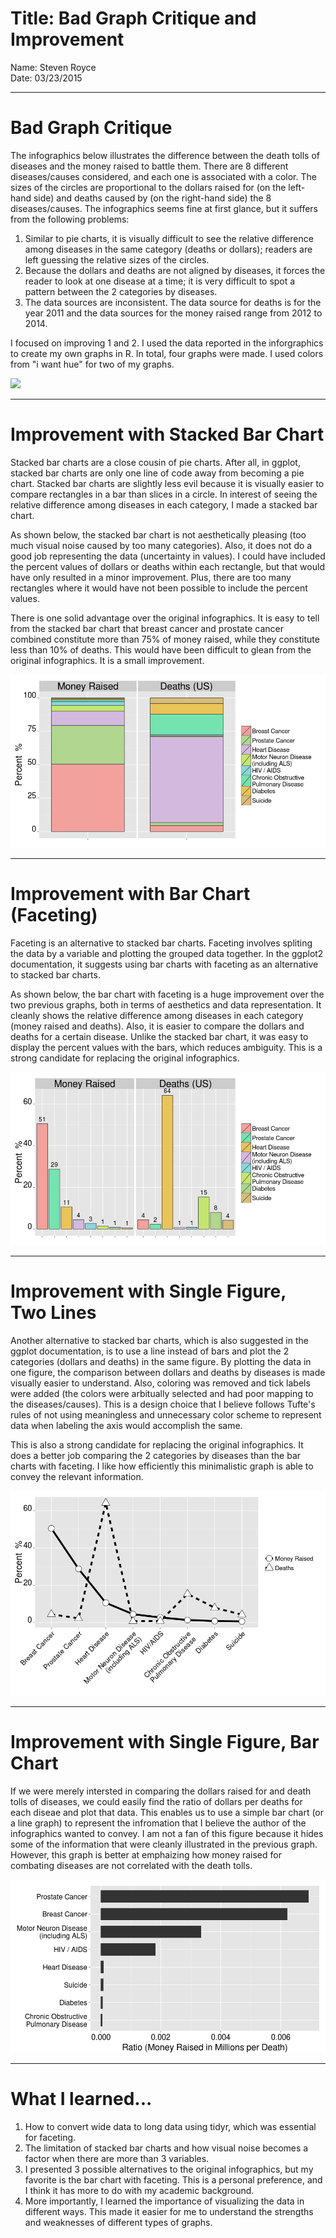 # Title: Bad Graph Critique and Improvement
Name: Steven Royce  
Date: 03/23/2015  

___
# Bad Graph Critique  
The infographics below illustrates the difference between the death tolls of diseases and the money raised to battle them. There are 8 different diseases/causes considered, and each one is associated with a color. The sizes of the circles are proportional to the dollars raised for (on the left-hand side) and deaths caused by (on the right-hand side) the 8 diseases/causes. The infographics seems fine at first glance, but it suffers from the following problems:  
    
1. Similar to pie charts, it is visually difficult to see the relative difference among diseases in the same category (deaths or dollars); readers are left guessing the relative sizes of the circles.
2. Because the dollars and deaths are not aligned by diseases, it forces the reader to look at one disease at a time; it is very difficult to spot a pattern between the 2 categories by diseases. 
3. The data sources are inconsistent. The data source for deaths is for the year 2011 and the data sources for the money raised range from 2012 to 2014.  
  
I focused on improving 1 and 2. I used the data reported in the inforgraphics to create my own graphs in R. In total, four graphs were made. I used colors from "i want hue" for two of my graphs.   

![](https://github.com/steveroy0226/edav/blob/gh-pages/_posts/origFig.png?raw=true)

___
# Improvement with Stacked Bar Chart  
Stacked bar charts are a close cousin of pie charts. After all, in ggplot, stacked bar charts are only one line of code away from becoming a pie chart. Stacked bar charts are slightly less evil because it is visually easier to compare rectangles in a bar than slices in a circle. In interest of seeing the relative difference among diseases in each category, I made a stacked bar chart.  
  
As shown below, the stacked bar chart is not aesthetically pleasing (too much visual noise caused by too many categories). Also, it does not do a good job representing the data (uncertainty in values). I could have included the percent values of dollars or deaths within each rectangle, but that would have only resulted in a minor improvement. Plus, there are too many rectangles where it would have not been possible to include the percent values.  
  
There is one solid advantage over the original infographics. It is easy to tell from the stacked bar chart that breast cancer and prostate cancer combined constitute more than 75% of money raised, while they constitute less than 10% of deaths. This would have been difficult to glean from the original infographics. It is a small improvement.  

![](2014-03-24-BlogPost_files/figure-html/unnamed-chunk-1-1.png) 

___
# Improvement with Bar Chart (Faceting) 
Faceting is an alternative to stacked bar charts. Faceting involves spliting the data by a variable and plotting the grouped data together. In the ggplot2 documentation, it suggests using bar charts with faceting as an alternative to stacked bar charts.  
  
As shown below, the bar chart with faceting is a huge improvement over the two previous graphs, both in terms of aesthetics and data representation. It cleanly shows the relative difference among diseases in each category (money raised and deaths). Also, it is easier to compare the dollars and deaths for a certain disease. Unlike the stacked bar chart, it was easy to display the percent values with the bars, which reduces ambiguity. This is a strong candidate for replacing the original infographics.  

![](2014-03-24-BlogPost_files/figure-html/unnamed-chunk-2-1.png) 
___
# Improvement with Single Figure, Two Lines 
Another alternative to stacked bar charts, which is also suggested in the ggplot documentation, is to use a line instead of bars and plot the 2 categories (dollars and deaths) in the same figure. By plotting the data in one figure, the comparison between dollars and deaths by diseases is made visually easier to understand. Also, coloring was removed and tick labels were added (the colors were arbitually selected and had poor mapping to the diseases/causes). This is a design choice that I believe follows Tufte's rules of not using meaningless and unnecessary color scheme to represent data when labeling the axis would accomplish the same.  

This is also a strong candidate for replacing the original infographics. It does a better job comparing the 2 categories by diseases than the bar charts with faceting. I like how efficiently this minimalistic graph is able to convey the relevant information.  

![](2014-03-24-BlogPost_files/figure-html/unnamed-chunk-3-1.png) 

___
# Improvement with Single Figure, Bar Chart
If we were merely intersted in comparing the dollars raised for and death tolls of diseases, we could easily find the ratio of dollars per deaths for each diseae and plot that data. This enables us to use a simple bar chart (or a line graph) to represent the infromation that I believe the author of the infographics wanted to convey. I am not a fan of this figure because it hides some of the information that were cleanly illustrated in the previous graph. However, this graph is better at emphaizing how money raised for combating diseases are not correlated with the death tolls. 

![](2014-03-24-BlogPost_files/figure-html/unnamed-chunk-4-1.png) 

___
# What I learned...
1. How to convert wide data to long data using tidyr, which was essential for faceting. 
2. The limitation of stacked bar charts and how visual noise becomes a factor when there are more than 3 variables.
3. I presented 3 possible alternatives to the original infographics, but my favorite is the bar chart with faceting. This is a personal preference, and I think it has more to do with my academic background.  
4. More importantly, I learned the importance of visualizing the data in different ways. This made it easier for me to understand the strengths and weaknesses of different types of graphs. 
